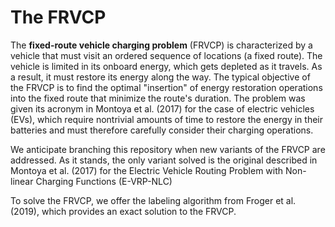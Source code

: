 # The FRVCP
The __fixed-route vehicle charging problem__ (FRVCP) is characterized by a vehicle that must visit an ordered sequence of locations (a fixed route). The vehicle is limited in its onboard energy, which gets depleted as it travels. As a result, it must restore its energy along the way. The typical objective of the FRVCP is to find the optimal "insertion" of energy restoration operations into the fixed route that minimize the route's duration. The problem was given its acronym in Montoya et al. (2017) for the case of electric vehicles (EVs), which require nontrivial amounts of time to restore the energy in their batteries and must therefore carefully consider their charging operations.

We anticipate branching this repository when new variants of the FRVCP are addressed. As it stands, the only variant solved is the original described in Montoya et al. (2017) for the Electric Vehicle Routing Problem with Non-linear Charging Functions (E-VRP-NLC)
  
To solve the FRVCP, we offer the labeling algorithm from Froger et al. (2019), which provides an exact solution to the FRVCP.
